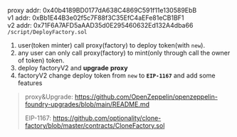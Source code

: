 
proxy addr: 0x40b4189BD0177dA638C4869C591f11e130589EbB<br>
v1 addr: 0xBb1E44B3e02f5c7F88f3C35EfC4aEFe81eCB1BF1<br>
v2 addr: 0x71F6A7AFD5aAAD35d0E295460632Ed132A4dba66<br>
`/script/DeployFactory.sol`<br>

1. user(token minter) call proxy(factory) to deploy token(with `new`).
2. any user can only call proxy(factory) to mint(only through call the owner of token) token.
3. deploy factoryV2 and **upgrade** **proxy**
4. factoryV2 change deploy token from `new` to **`EIP-1167`** and add some features

> proxy&Upgrade: https://github.com/OpenZeppelin/openzeppelin-foundry-upgrades/blob/main/README.md
> 
> EIP-1167: https://github.com/optionality/clone-factory/blob/master/contracts/CloneFactory.sol